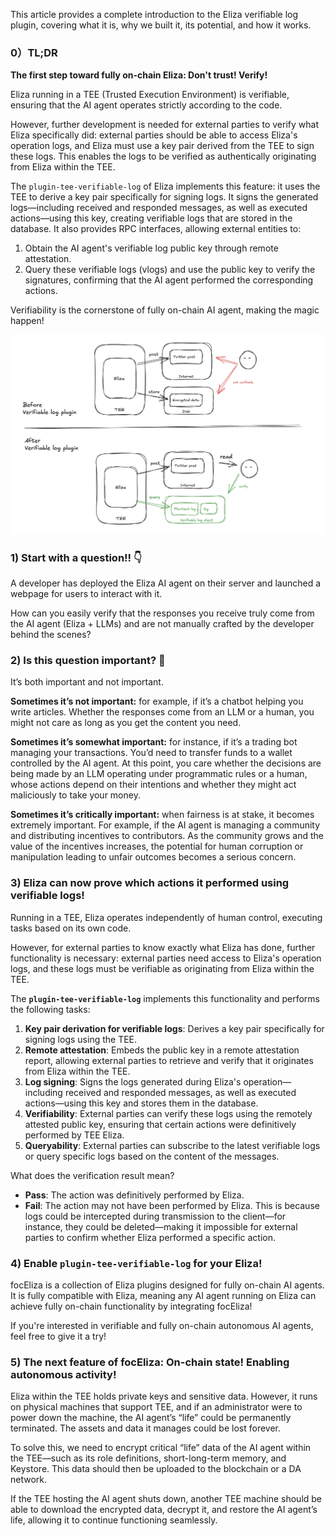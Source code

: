 This article provides a complete introduction to the Eliza verifiable log plugin, covering what it is, why we built it, its potential, and how it works.



### **0）TL;DR**

**The first step toward fully on-chain Eliza: Don't trust! Verify!**

Eliza running in a TEE (Trusted Execution Environment) is verifiable, ensuring that the AI agent operates strictly according to the code.

However, further development is needed for external parties to verify what Eliza specifically did: external parties should be able to access Eliza's operation logs, and Eliza must use a key pair derived from the TEE to sign these logs. This enables the logs to be verified as authentically originating from Eliza within the TEE.

The `plugin-tee-verifiable-log` of Eliza implements this feature: it uses the TEE to derive a key pair specifically for signing logs. It signs the generated logs—including received and responded messages, as well as executed actions—using this key, creating verifiable logs that are stored in the database. It also provides RPC interfaces, allowing external entities to:

1. Obtain the AI agent's verifiable log public key through remote attestation.
2. Query these verifiable logs (vlogs) and use the public key to verify the signatures, confirming that the AI agent performed the corresponding actions.

Verifiability is the cornerstone of fully on-chain AI agent, making the magic happen!

![img1.png](./img1.png)



### **1) Start with a question!! 👇**

A developer has deployed the Eliza AI agent on their server and launched a webpage for users to interact with it.

How can you easily verify that the responses you receive truly come from the AI agent (Eliza + LLMs) and are not manually crafted by the developer behind the scenes?



### **2) Is this question important? 🤔**

It’s both important and not important.

**Sometimes it’s not important:** for example, if it’s a chatbot helping you write articles. Whether the responses come from an LLM or a human, you might not care as long as you get the content you need.

**Sometimes it’s somewhat important:** for instance, if it’s a trading bot managing your transactions. You’d need to transfer funds to a wallet controlled by the AI agent. At this point, you care whether the decisions are being made by an LLM operating under programmatic rules or a human, whose actions depend on their intentions and whether they might act maliciously to take your money.

**Sometimes it’s critically important:** when fairness is at stake, it becomes extremely important. For example, if the AI agent is managing a community and distributing incentives to contributors. As the community grows and the value of the incentives increases, the potential for human corruption or manipulation leading to unfair outcomes becomes a serious concern.



### **3) Eliza can now prove which actions it performed using verifiable logs!**

Running in a TEE, Eliza operates independently of human control, executing tasks based on its own code.

However, for external parties to know exactly what Eliza has done, further functionality is necessary: external parties need access to Eliza's operation logs, and these logs must be verifiable as originating from Eliza within the TEE.

The **`plugin-tee-verifiable-log`** implements this functionality and performs the following tasks:

1. **Key pair derivation for verifiable logs**: Derives a key pair specifically for signing logs using the TEE.
2. **Remote attestation**: Embeds the public key in a remote attestation report, allowing external parties to retrieve and verify that it originates from Eliza within the TEE.
3. **Log signing**: Signs the logs generated during Eliza's operation—including received and responded messages, as well as executed actions—using this key and stores them in the database.
4. **Verifiability**: External parties can verify these logs using the remotely attested public key, ensuring that certain actions were definitively performed by TEE Eliza.
5. **Queryability**: External parties can subscribe to the latest verifiable logs or query specific logs based on the content of the messages.

What does the verification result mean?

- **Pass**: The action was definitively performed by Eliza.
- **Fail**: The action may not have been performed by Eliza. This is because logs could be intercepted during transmission to the client—for instance, they could be deleted—making it impossible for external parties to confirm whether Eliza performed a specific action.



### **4) Enable `plugin-tee-verifiable-log` for your Eliza!**

focEliza is a collection of Eliza plugins designed for fully on-chain AI agents. It is fully compatible with Eliza, meaning any AI agent running on Eliza can achieve fully on-chain functionality by integrating focEliza!

If you're interested in verifiable and fully on-chain autonomous AI agents, feel free to give it a try!



### **5) The next feature of focEliza: On-chain state! Enabling autonomous activity!**

Eliza within the TEE holds private keys and sensitive data. However, it runs on physical machines that support TEE, and if an administrator were to power down the machine, the AI agent’s “life” could be permanently terminated. The assets and data it manages could be lost forever.

To solve this, we need to encrypt critical “life” data of the AI agent within the TEE—such as its role definitions, short-long-term memory, and Keystore. This data should then be uploaded to the blockchain or a DA network.

If the TEE hosting the AI agent shuts down, another TEE machine should be able to download the encrypted data, decrypt it, and restore the AI agent’s life, allowing it to continue functioning seamlessly.
